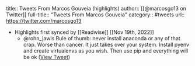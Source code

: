 title:: Tweets From Marcos Gouveia (highlights)
author:: [[@marcosgo13 on Twitter]]
full-title:: "Tweets From Marcos Gouveia"
category:: #tweets
url:: https://twitter.com/marcosgo13

- Highlights first synced by [[Readwise]] [[Nov 19th, 2022]]
	- @rohn_jawls Rule of thumb: never install anaconda or any of that crap. Worse than cancer. It just takes over your system. Install pyenv and create virtualenvs as you wish. Then use pip and everything will be ok ([View Tweet](https://twitter.com/marcosgo13/status/1536037489235922947))